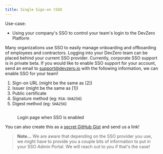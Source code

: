 ```yaml
---
title: Single Sign-on (SSO
---
```


Use-case:

- Using your company's SSO to control your team's login to the DevZero Platform

Many organizations use SSO to easily manage onboarding and offboarding of employees and contractors. Logging into your DevZero team can be placed behind your current SSO provider. Currently, corporate SSO support is in private beta. If you would like to enable SSO support for your account, send an email to [support@devzero.io](mailto:support@devzero.io) with the following information, we can enable SSO for your team!

1. Sign-on URL (might be the same as [2])
2. Issuer (might be the same as [1])
3. Public certificate
4. Signature method (eg: `RSA-SHA256`)
5. Digest method  (eg: `SHA256`)

<figure><img src="../.gitbook/assets/before-entering-email.jpg" alt=""><figcaption><p>Login page when SSO is enabled</p></figcaption></figure>

You can also create this as a [secret GitHub Gist](https://gist.github.com/) and send us a link!

> **Note...** We are aware that depending on the SSO provider you use, we might have to provide you a couple bits of information to put in your SSO Admin Portal. We will reach out to you if that's the case!
